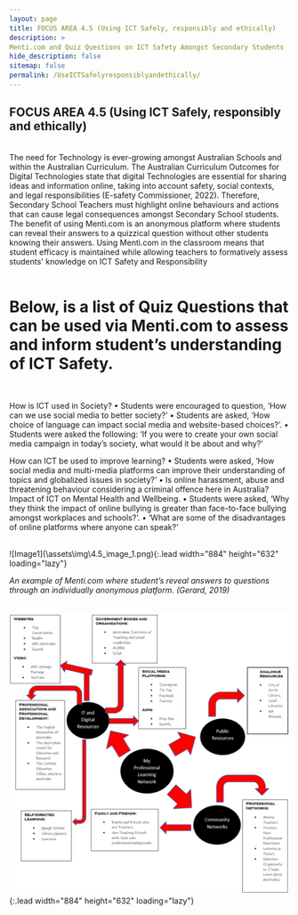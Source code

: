 ```yaml
---
layout: page
title: FOCUS AREA 4.5 (Using ICT Safely, responsibly and ethically) 
description: >
Menti.com and Quiz Questions on ICT Safety Amongst Secondary Students
hide_description: false
sitemap: false
permalink: /UseICTSafelyresponsiblyandethically/
---
```

## FOCUS AREA 4.5 (Using ICT Safely, responsibly and ethically) 

<br>
The need for Technology is ever-growing amongst Australian Schools and within the Australian Curriculum. The Australian Curriculum Outcomes for Digital Technologies state that digital Technologies are essential for sharing ideas and information online, taking into account safety, social contexts, and legal responsibilities (E-safety Commissioner, 2022). Therefore, Secondary School Teachers must highlight online behaviours and actions that can cause legal consequences amongst Secondary School students. The benefit of using Menti.com is an anonymous platform where students can reveal their answers to a quizzical question without other students knowing their answers. Using Menti.com in the classroom means that student efficacy is maintained while allowing teachers to formatively assess students' knowledge on ICT Safety and Responsibility
<br>
<br>

# Below, is a list of Quiz Questions that can be used via Menti.com to assess and inform student’s understanding of ICT Safety. 
<br>

How is ICT used in Society? 
•	Students were encouraged to question, ‘How can we use social media to better society?’
•	Students are asked, ‘How choice of language can impact social media and website-based choices?’.
•	Students were asked the following: ‘If you were to create your own social media campaign in today’s society, what would it be about and why?’

How can ICT be used to improve learning? 
•	Students were asked, ‘How social media and multi-media platforms can improve their understanding of topics and globalized issues in society?’
•	Is online harassment, abuse and threatening behaviour considering a criminal offence here in Australia? 
Impact of ICT on Mental Health and Wellbeing. 
•	Students were asked, ‘Why they think the impact of online bullying is greater than face-to-face bullying amongst workplaces and schools?’.
•	‘What are some of the disadvantages of online platforms where anyone can speak?’




<br>
![Image1](\assets\img\4.5_image_1.png){:.lead width="884" height="632" loading="lazy"}

<br>

<em> An example of Menti.com where student’s reveal answers to questions through an individually anonymous platform. (Gerard, 2019) </em>
<br>
<br>


![Image2](\assets\img\4.5_image_2.png){:.lead width="884" height="632" loading="lazy"}